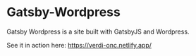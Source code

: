 # Gatsby-Wordpress

Gatsby Wordpress is a site built with GatsbyJS and Wordpress.

See it in action here: https://verdi-onc.netlify.app/

